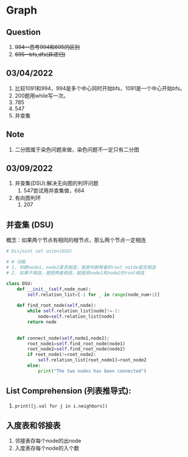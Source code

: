 # Graph

## Question
1. ~~994--思考994和695的区别~~
2. ~~695--bfs,dfs(非递归)~~

## 03/04/2022
1. 比较1091和994，994是多个中心同时开始bfs，1091是一个中心开始bfs。
2. 200题用while写一次。
3. 785
4. 547
5. 并查集

## Note
1. 二分图属于染色问题来做，染色问题不一定只有二分图

## 03/09/2022
1. 并查集(DSU):解决无向图的判环问题
   1. 547尝试用并查集做，684
2. 有向图判环
   1. 207


## 并查集 (DSU)
概念：如果两个节点有相同的根节点，那么两个节点一定相连
```python
# Disjoint set union(DSU)

# # 功能
# 1. 判断node1，node2是否相连，就是判断两者的root notde是否相连
# 2. 如果不相连，就把两者相连，就是把node1和node2的root相连

class DSU:
    def __init__(self,node_num):
        self.relation_list=[-1 for _ in range(node_num+1)]
    
    def find_root_node(self,node):
        while self.relation_list[node]!=-1:
            node=self.relation_list[node]
        return node
        

    def connect_node(self,node1,node2):
        root_node1=self.find_root_node(node1)
        root_node2=self.find_root_node(node2)
        if root_node1!=root_node2:
            self.relation_list[root_node1]=root_node2
        else:
            print("The two nodes has been connected")
```

## List Comprehension (列表推导式):
1. ```print([j.val for j in i.neighbors])```

## 入度表和邻接表
1. 邻接表存每个node的出node
2. 入度表存每个node的入个数